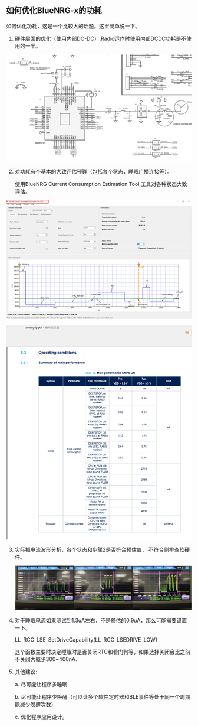 ## 如何优化BlueNRG-x的功耗  

  如何优化功耗，这是一个比较大的话题。这里简单说一下。

1. 硬件层面的优化（使用内部DC-DC）,Radio运作时使用内部DCDC功耗是不使用的一半。

  ![dcdc](../../image/dcdc.png)


2. 对功耗有个基本的大致评估预算（包括各个状态，睡眠广播连接等）。

   使用BlueNRG Current Consumption Estimation Tool 工具对各种状态大致评估。

  ![BlueNRG_Current_Consumption_Es_imation_Tool](../../image/BlueNRG_Current_Consumption_Es_imation_Tool.png)
   
   ![sleep](../../image/sleep.png)


3. 实际抓电流波形分析，各个状态和步骤2是否符合预估值， 不符合则排查软硬件。



   ![RT_power_comsumption.png](../../image/RT_power_comsumption.png)

4. 对于睡眠电流如果测试到1.3uA左右，不是预估的0.9uA，那么可能需要设置一下。

   LL_RCC_LSE_SetDriveCapability(LL_RCC_LSEDRIVE_LOW)

   这个函数主要时决定睡眠时是否关闭RTC和看门狗等，如果选择关闭会比之前不关闭大概少300~400nA.

5. 其他建议:

   a. 尽可能让程序多睡眠

   b. 尽可能让程序少唤醒（可以让多个软件定时器和BLE事件等处于同一个周期能减少唤醒次数）

   c. 优化程序应用设计。